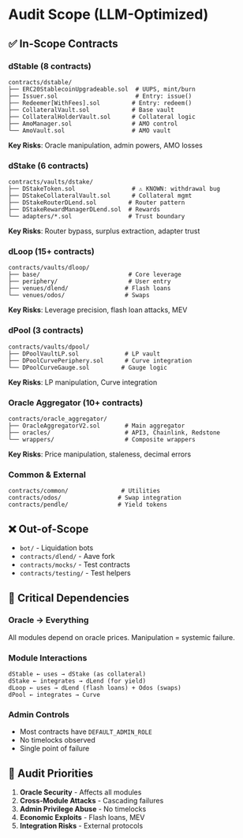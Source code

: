 # Audit Scope (LLM-Optimized)

## ✅ In-Scope Contracts

### dStable (8 contracts)
```
contracts/dstable/
├── ERC20StablecoinUpgradeable.sol  # UUPS, mint/burn
├── Issuer.sol                      # Entry: issue()
├── Redeemer[WithFees].sol         # Entry: redeem()
├── CollateralVault.sol            # Base vault
├── CollateralHolderVault.sol      # Collateral logic
├── AmoManager.sol                 # AMO control
└── AmoVault.sol                   # AMO vault
```
**Key Risks**: Oracle manipulation, admin powers, AMO losses

### dStake (6 contracts)
```
contracts/vaults/dstake/
├── DStakeToken.sol                # ⚠️ KNOWN: withdrawal bug
├── DStakeCollateralVault.sol      # Collateral mgmt
├── DStakeRouterDLend.sol         # Router pattern
├── DStakeRewardManagerDLend.sol  # Rewards
└── adapters/*.sol                # Trust boundary
```
**Key Risks**: Router bypass, surplus extraction, adapter trust

### dLoop (15+ contracts)
```
contracts/vaults/dloop/
├── base/                         # Core leverage
├── periphery/                    # User entry
├── venues/dlend/                # Flash loans
└── venues/odos/                 # Swaps
```
**Key Risks**: Leverage precision, flash loan attacks, MEV

### dPool (3 contracts)
```
contracts/vaults/dpool/
├── DPoolVaultLP.sol             # LP vault
├── DPoolCurvePeriphery.sol      # Curve integration
└── DPoolCurveGauge.sol         # Gauge logic
```
**Key Risks**: LP manipulation, Curve integration

### Oracle Aggregator (10+ contracts)
```
contracts/oracle_aggregator/
├── OracleAggregatorV2.sol       # Main aggregator
├── oracles/                     # API3, Chainlink, Redstone
└── wrappers/                    # Composite wrappers
```
**Key Risks**: Price manipulation, staleness, decimal errors

### Common & External
```
contracts/common/               # Utilities
contracts/odos/                # Swap integration
contracts/pendle/              # Yield tokens
```

## ❌ Out-of-Scope

- `bot/` - Liquidation bots
- `contracts/dlend/` - Aave fork
- `contracts/mocks/` - Test contracts
- `contracts/testing/` - Test helpers

## 🔗 Critical Dependencies

### Oracle → Everything
All modules depend on oracle prices. Manipulation = systemic failure.

### Module Interactions
```
dStable ← uses → dStake (as collateral)
dStake ← integrates → dLend (for yield)
dLoop ← uses → dLend (flash loans) + Odos (swaps)
dPool ← integrates → Curve
```

### Admin Controls
- Most contracts have `DEFAULT_ADMIN_ROLE`
- No timelocks observed
- Single point of failure

## 🎯 Audit Priorities

1. **Oracle Security** - Affects all modules
2. **Cross-Module Attacks** - Cascading failures
3. **Admin Privilege Abuse** - No timelocks
4. **Economic Exploits** - Flash loans, MEV
5. **Integration Risks** - External protocols